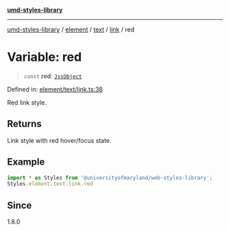 [**umd-styles-library**](../../../../../../README.md)

***

[umd-styles-library](../../../../../../modules.md) / [element](../../../../../README.md) / [text](../../../README.md) / [link](../README.md) / red

# Variable: red

> `const` **red**: [`JssObject`](../../../../../../utilities/namespaces/transform/type-aliases/JssObject.md)

Defined in: [element/text/link.ts:38](https://github.com/UMD-Digital/design-system/blob/8021d9898368f604bce452fe4dde6fae3a0578fd/packages/styles/source/element/text/link.ts#L38)

Red link style.

## Returns

Link style with red hover/focus state.

## Example

```typescript
import * as Styles from '@universityofmaryland/web-styles-library';
Styles.element.text.link.red
```

## Since

1.8.0
